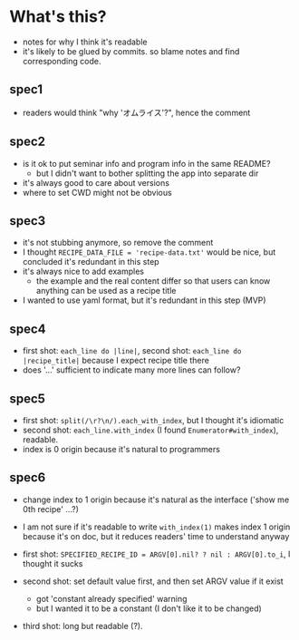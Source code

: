 # What's this?

- notes for why I think it's readable
- it's likely to be glued by commits. so blame notes and find corresponding code.

## spec1

- readers would think "why 'オムライス'?", hence the comment

## spec2

- is it ok to put seminar info and program info in the same README?
  - but I didn't want to bother splitting the app into separate dir
- it's always good to care about versions
- where to set CWD might not be obvious

## spec3

- it's not stubbing anymore, so remove the comment
- I thought `RECIPE_DATA_FILE = 'recipe-data.txt'` would be nice, but concluded it's redundant in this step
- it's always nice to add examples
  - the example and the real content differ so that users can know anything can be used as a recipe title
- I wanted to use yaml format, but it's redundant in this step (MVP)

## spec4

- first shot: `each_line do |line|`, second shot: `each_line do |recipe_title|` because I expect recipe title there
- does '...' sufficient to indicate many more lines can follow?

## spec5

- first shot: `split(/\r?\n/).each_with_index`, but I thought it's idiomatic
- second shot: `each_line.with_index` (I found `Enumerator#with_index`), readable.
- index is 0 origin because it's natural to programmers

## spec6
- change index to 1 origin because it's natural as the interface ('show me 0th recipe' ...?)
- I am not sure if it's readable to write `with_index(1)` makes index 1 origin because it's on doc, but it reduces readers' time to understand anyway

- first shot: `SPECIFIED_RECIPE_ID = ARGV[0].nil? ? nil : ARGV[0].to_i`, I thought it sucks
- second shot: set default value first, and then set ARGV value if it exist
  - got 'constant already specified' warning
  - but I wanted it to be a constant (I don't like it to be changed)
- third shot: long but readable (?).
